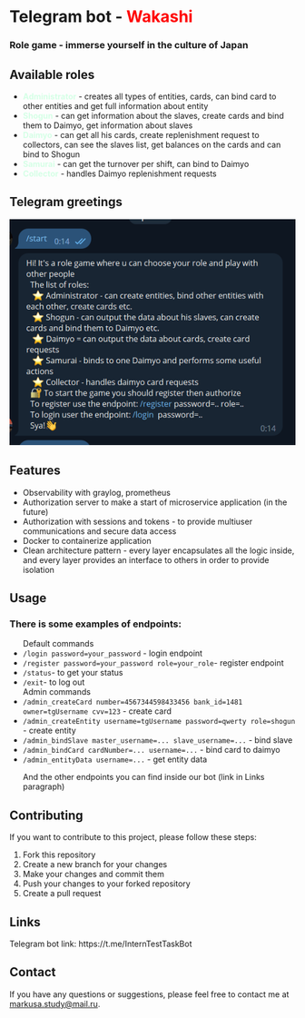 <h1>Telegram bot - <b style="color: red">Wakashi</b></h1>
<h3>Role game - immerse yourself in the culture of Japan</h3>

<h2>Available roles</h2>
<ul>
	<li><b style="color: #d5ffe6">Administrator</b> - creates all types of entities, cards, can bind card to other entities and get full information about entity</li>
	<li><b style="color: #d5ffe6">Shogun</b> - can get information about the slaves, create cards and bind them to Daimyo, get information about slaves</li>
	<li><b style="color: #d5ffe6">Daimyo</b> - can get all his cards, create replenishment request to collectors, can see the slaves list, get balances on the cards and can bind to Shogun</li>
	<li><b style="color: #d5ffe6">Samurai</b> - can get the turnover per shift, can bind to Daimyo</li>
	<li><b style="color: #d5ffe6">Collector</b> - handles Daimyo replenishment requests</li>
</ul>
<h2>Telegram greetings</h2>

![img_1.png](app/internal/ui/img_1.png)

<h2>Features</h2>
<ul>
	<li>Observability with graylog, prometheus</li>
    <li>Authorization server to make a start of microservice application (in the future)</li>
    <li>Authorization with sessions and tokens - to provide multiuser communications and secure data access</li>
    <li>Docker to containerize application</li>
    <li>Clean architecture pattern - every layer encapsulates all the logic inside, and every layer provides an interface to others in order to provide isolation</li>
</ul>

<h2>Usage</h2>
<h3>There is some examples of endpoints:</h3>
<ul>
    Default commands
    <li><code>/login password=your_password</code> - login endpoint</li>
    <li><code>/register password=your_password role=your_role</code>- register endpoint</li>
    <li><code>/status</code>- to get your status</li>
    <li><code>/exit</code>- to log out</li>
    Admin commands
    <li><code>/admin_createCard number=4567344598433456 bank_id=1481 owner=tgUsername cvv=123</code> - create card</li>
    <li><code>/admin_createEntity username=tgUsername password=qwerty role=shogun</code> - create entity</li>
    <li><code>/admin_bindSlave master_username=... slave_username=...</code> - bind slave
    <li><code>/admin_bindCard cardNumber=... username=...</code> - bind card to daimyo
    <li><code>/admin_entityData username=...</code> - get entity data</li>
    <p>And the other endpoints you can find inside our bot (link in Links paragraph)</p>
</ul>
<h2>Contributing</h2>
<p>If you want to contribute to this project, please follow these steps:</p>
<ol>
	<li>Fork this repository</li>
	<li>Create a new branch for your changes</li>
	<li>Make your changes and commit them</li>
	<li>Push your changes to your forked repository</li>
	<li>Create a pull request</li>
</ol>

<h2>Links</h2>
Telegram bot link: https://t.me/InternTestTaskBot
<h2>Contact</h2>
<p>If you have any questions or suggestions, please feel free to contact me at <a href="mailto:markusa.study@mail.ru">markusa.study@mail.ru</a>.</p>